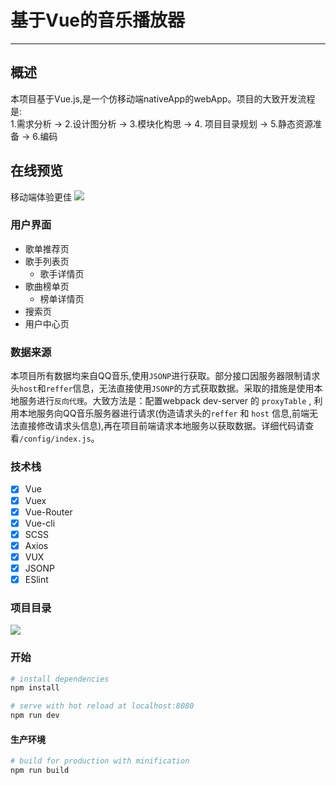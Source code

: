 # 基于Vue的音乐播放器

--------
## 概述
本项目基于Vue.js,是一个仿移动端nativeApp的webApp。项目的大致开发流程是:     
1.需求分析 → 2.设计图分析 → 3.模块化构思 → 4. 项目目录规划 → 5.静态资源准备 → 6.编码   

## 在线预览
移动端体验更佳
![](http://i2.bvimg.com/632724/23d8ae5b27822f67.png)

### 用户界面
* 歌单推荐页
* 歌手列表页
	* 歌手详情页
* 歌曲榜单页
	* 榜单详情页
* 搜索页
* 用户中心页

### 数据来源
本项目所有数据均来自QQ音乐,使用`JSONP`进行获取。部分接口因服务器限制请求头`host`和`reffer`信息，无法直接使用`JSONP`的方式获取数据。采取的措施是使用本地服务进行`反向代理`。大致方法是：配置webpack dev-server 的 `proxyTable` , 利用本地服务向QQ音乐服务器进行请求(伪造请求头的`reffer` 和 `host` 信息,前端无法直接修改请求头信息),再在项目前端请求本地服务以获取数据。详细代码请查看`/config/index.js`。

### 技术栈

* [x] Vue
* [x] Vuex
* [x] Vue-Router
* [x] Vue-cli
* [x] SCSS
* [x] Axios
* [x] VUX
* [x] JSONP
* [x] ESlint

### 项目目录
![](http://i2.bvimg.com/632724/52603b6f87991740.png)

### 开始

``` bash
# install dependencies
npm install

# serve with hot reload at localhost:8080
npm run dev

```
#### 生产环境

``` bash
# build for production with minification
npm run build

```